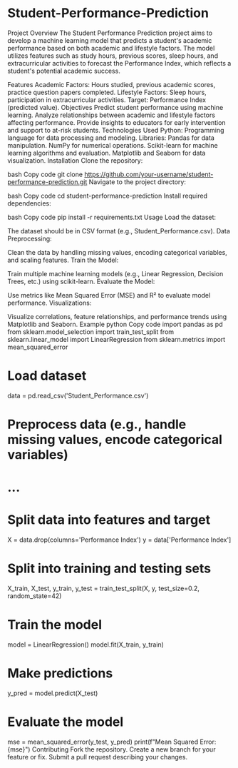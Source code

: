 # Student-Performance-Prediction
Project Overview
The Student Performance Prediction project aims to develop a machine learning model that predicts a student's academic performance based on both academic and lifestyle factors. The model utilizes features such as study hours, previous scores, sleep hours, and extracurricular activities to forecast the Performance Index, which reflects a student's potential academic success.

Features
Academic Factors: Hours studied, previous academic scores, practice question papers completed.
Lifestyle Factors: Sleep hours, participation in extracurricular activities.
Target: Performance Index (predicted value).
Objectives
Predict student performance using machine learning.
Analyze relationships between academic and lifestyle factors affecting performance.
Provide insights to educators for early intervention and support to at-risk students.
Technologies Used
Python: Programming language for data processing and modeling.
Libraries:
Pandas for data manipulation.
NumPy for numerical operations.
Scikit-learn for machine learning algorithms and evaluation.
Matplotlib and Seaborn for data visualization.
Installation
Clone the repository:

bash
Copy code
git clone https://github.com/your-username/student-performance-prediction.git
Navigate to the project directory:

bash
Copy code
cd student-performance-prediction
Install required dependencies:

bash
Copy code
pip install -r requirements.txt
Usage
Load the dataset:

The dataset should be in CSV format (e.g., Student_Performance.csv).
Data Preprocessing:

Clean the data by handling missing values, encoding categorical variables, and scaling features.
Train the Model:

Train multiple machine learning models (e.g., Linear Regression, Decision Trees, etc.) using scikit-learn.
Evaluate the Model:

Use metrics like Mean Squared Error (MSE) and R² to evaluate model performance.
Visualizations:

Visualize correlations, feature relationships, and performance trends using Matplotlib and Seaborn.
Example
python
Copy code
import pandas as pd
from sklearn.model_selection import train_test_split
from sklearn.linear_model import LinearRegression
from sklearn.metrics import mean_squared_error

# Load dataset
data = pd.read_csv('Student_Performance.csv')

# Preprocess data (e.g., handle missing values, encode categorical variables)
# ...

# Split data into features and target
X = data.drop(columns='Performance Index')
y = data['Performance Index']

# Split into training and testing sets
X_train, X_test, y_train, y_test = train_test_split(X, y, test_size=0.2, random_state=42)

# Train the model
model = LinearRegression()
model.fit(X_train, y_train)

# Make predictions
y_pred = model.predict(X_test)

# Evaluate the model
mse = mean_squared_error(y_test, y_pred)
print(f"Mean Squared Error: {mse}")
Contributing
Fork the repository.
Create a new branch for your feature or fix.
Submit a pull request describing your changes.
